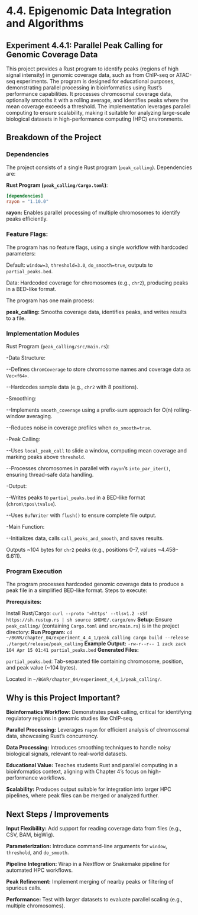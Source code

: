 # 4.4. Epigenomic Data Integration and Algorithms
## Experiment 4.4.1: Parallel Peak Calling for Genomic Coverage Data

This project provides a Rust program to identify peaks (regions of high signal intensity) in genomic coverage data, such as from ChIP-seq or ATAC-seq experiments. The program is designed for educational purposes, demonstrating parallel processing in bioinformatics using Rust’s performance capabilities. It processes chromosomal coverage data, optionally smooths it with a rolling average, and identifies peaks where the mean coverage exceeds a threshold. The implementation leverages parallel computing to ensure scalability, making it suitable for analyzing large-scale biological datasets in high-performance computing (HPC) environments.

## Breakdown of the Project

### Dependencies
The project consists of a single Rust program (`peak_calling`). Dependencies are:

**Rust Program (`peak_calling/Cargo.toml`)**:
```toml
[dependencies]
rayon = "1.10.0"
```
**rayon:** Enables parallel processing of multiple chromosomes to identify peaks efficiently.
### Feature Flags:

The program has no feature flags, using a single workflow with hardcoded parameters:

Default: `window=3`, `threshold=3.0`, `do_smooth=true`, outputs to `partial_peaks.bed`.

Data: Hardcoded coverage for chromosomes (e.g., `chr2`), producing peaks in a BED-like format.

The program has one main process:

**peak_calling:** Smooths coverage data, identifies peaks, and writes results to a file.
### Implementation Modules
Rust Program (`peak_calling/src/main.rs`):

-Data Structure:

--Defines `ChromCoverage` to store chromosome names and coverage data as `Vec<f64>`.

--Hardcodes sample data (e.g., `chr2` with 8 positions).

-Smoothing:

--Implements `smooth_coverage` using a prefix-sum approach for O(n) rolling-window averaging.

--Reduces noise in coverage profiles when `do_smooth=true`.

-Peak Calling:

--Uses `local_peak_call` to slide a window, computing mean coverage and marking peaks above `threshold`.

--Processes chromosomes in parallel with `rayon`’s `into_par_iter()`, ensuring thread-safe data handling.

-Output:

--Writes peaks to `partial_peaks.bed` in a BED-like format (`chrom\tpos\tvalue`).

--Uses `BufWriter` with `flush()` to ensure complete file output.

-Main Function:

--Initializes data, calls `call_peaks_and_smooth`, and saves results.

Outputs ~104 bytes for `chr2` peaks (e.g., positions 0–7, values ~4.458–6.611).
### Program Execution
The program processes hardcoded genomic coverage data to produce a peak file in a simplified BED-like format. Steps to execute:

**Prerequisites:**

Install Rust/Cargo:
`curl --proto '=https' --tlsv1.2 -sSf https://sh.rustup.rs | sh
source $HOME/.cargo/env`
**Setup:** Ensure `peak_calling/` (containing `Cargo.toml` and `src/main.rs`) is in the project directory:
**Run Program:**
`cd ~/BGVR/chapter_04/experiment_4_4_1/peak_calling
cargo build --release
./target/release/peak_calling`
**Example Output:**
`-rw-r--r-- 1 zack zack 104 Apr 15 01:41 partial_peaks.bed`
**Generated Files:**

`partial_peaks.bed`: Tab-separated file containing chromosome, position, and peak value (~104 bytes).

Located in `~/BGVR/chapter_04/experiment_4_4_1/peak_calling/`.

## Why is this Project Important?

**Bioinformatics Workflow:** Demonstrates peak calling, critical for identifying regulatory regions in genomic studies like ChIP-seq.

**Parallel Processing:** Leverages `rayon` for efficient analysis of chromosomal data, showcasing Rust’s concurrency.

**Data Processing:** Introduces smoothing techniques to handle noisy biological signals, relevant to real-world datasets.

**Educational Value:** Teaches students Rust and parallel computing in a bioinformatics context, aligning with Chapter 4’s focus on high-performance workflows.

**Scalability:** Produces output suitable for integration into larger HPC pipelines, where peak files can be merged or analyzed further.

## Next Steps / Improvements

**Input Flexibility:** Add support for reading coverage data from files (e.g., CSV, BAM, bigWig).

**Parameterization:** Introduce command-line arguments for `window`, `threshold`, and `do_smooth`.

**Pipeline Integration:** Wrap in a Nextflow or Snakemake pipeline for automated HPC workflows.

**Peak Refinement:** Implement merging of nearby peaks or filtering of spurious calls.

**Performance:** Test with larger datasets to evaluate parallel scaling (e.g., multiple chromosomes).
